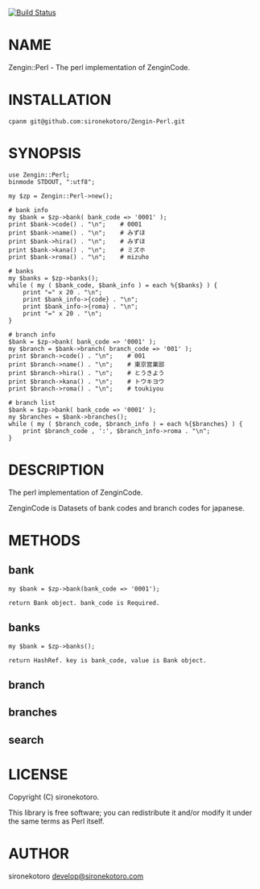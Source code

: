[![Build Status](https://travis-ci.org/sironekotoro/Zengin-Perl.svg?branch=master)](https://travis-ci.org/sironekotoro/Zengin-Perl)
# NAME

Zengin::Perl - The perl implementation of ZenginCode.

# INSTALLATION

    cpanm git@github.com:sironekotoro/Zengin-Perl.git

# SYNOPSIS

    use Zengin::Perl;
    binmode STDOUT, ":utf8";

    my $zp = Zengin::Perl->new();

    # bank info
    my $bank = $zp->bank( bank_code => '0001' );
    print $bank->code() . "\n";    # 0001
    print $bank->name() . "\n";    # みずほ
    print $bank->hira() . "\n";    # みずほ
    print $bank->kana() . "\n";    # ミズホ
    print $bank->roma() . "\n";    # mizuho

    # banks
    my $banks = $zp->banks();
    while ( my ( $bank_code, $bank_info ) = each %{$banks} ) {
        print "=" x 20 . "\n";
        print $bank_info->{code} . "\n";
        print $bank_info->{roma} . "\n";
        print "=" x 20 . "\n";
    }

    # branch info
    $bank = $zp->bank( bank_code => '0001' );
    my $branch = $bank->branch( branch_code => '001' );
    print $branch->code() . "\n";    # 001
    print $branch->name() . "\n";    # 東京営業部
    print $branch->hira() . "\n";    # とうきよう
    print $branch->kana() . "\n";    # トウキヨウ
    print $branch->roma() . "\n";    # toukiyou

    # branch list
    $bank = $zp->bank( bank_code => '0001' );
    my $branches = $bank->branches();
    while ( my ( $branch_code, $branch_info ) = each %{$branches} ) {
        print $branch_code , ':', $branch_info->roma . "\n";
    }

# DESCRIPTION

The perl implementation of ZenginCode.

ZenginCode is Datasets of bank codes and branch codes for japanese.

# METHODS

## bank

    my $bank = $zp->bank(bank_code => '0001');

    return Bank object. bank_code is Required.

## banks

    my $bank = $zp->banks();

    return HashRef. key is bank_code, value is Bank object.

## branch

## branches

## search

# LICENSE

Copyright (C) sironekotoro.

This library is free software; you can redistribute it and/or modify
it under the same terms as Perl itself.

# AUTHOR

sironekotoro <develop@sironekotoro.com>
